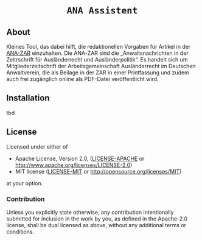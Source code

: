 <div align="center">

  <h1><code>ANA Assistent</code></h1>

</div>

## About

Kleines Tool, das dabei hilft, die redaktionellen Vorgaben für Artikel in der [ANA-ZAR](https://dav-migrationsrecht.de/de/ana-zar) einzuhalten. Die ANA-ZAR sind die „Anwaltsnachrichten in der Zeitrschrift für Ausländerrecht und Ausländerpolitik“. Es handelt sich um Mitgliederzeitschrift der Arbeitsgemeinschaft Ausländerrecht im Deutschen Anwaltverein, die als Beilage in der ZAR in einer Printfassung und zudem auch frei zugänglich online als PDF-Datei veröffentlicht wird.

## Installation

tbd

## License

Licensed under either of

* Apache License, Version 2.0, ([LICENSE-APACHE](LICENSE-APACHE) or http://www.apache.org/licenses/LICENSE-2.0)
* MIT license ([LICENSE-MIT](LICENSE-MIT) or http://opensource.org/licenses/MIT)

at your option.

### Contribution

Unless you explicitly state otherwise, any contribution intentionally
submitted for inclusion in the work by you, as defined in the Apache-2.0
license, shall be dual licensed as above, without any additional terms or
conditions.
